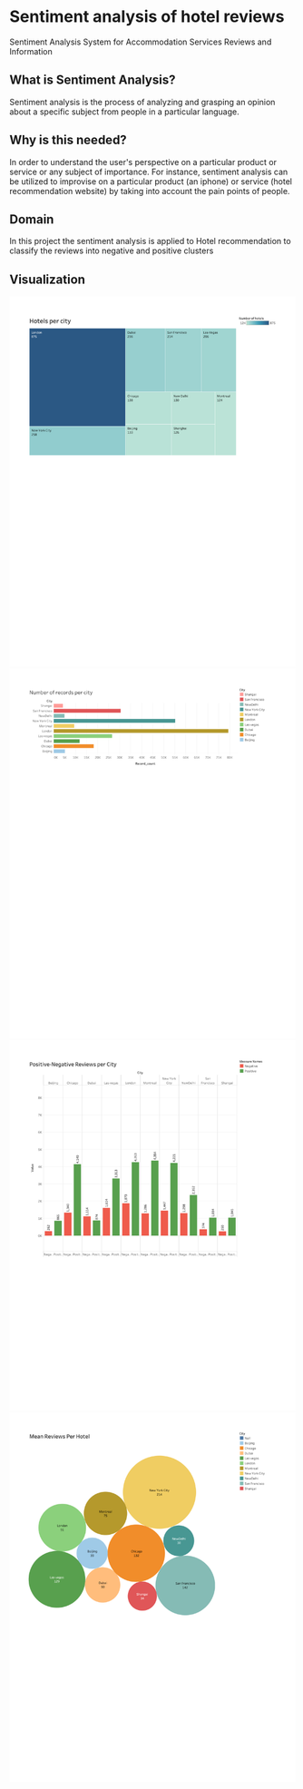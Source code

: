 # Sentiment analysis of hotel reviews 
Sentiment Analysis System for Accommodation Services Reviews and Information

## What is Sentiment Analysis?
Sentiment analysis is the process of analyzing and grasping an opinion about a specific subject from people in a particular language.

## Why is this needed? 
In order to understand the user's perspective on a particular product or service or any subject of importance. For instance, sentiment analysis can be utilized to improvise on a particular product (an iphone) or service (hotel recommendation website) by taking into account the pain points of people.

## Domain
In this project the sentiment analysis is applied to Hotel recommendation to classify the reviews into negative and positive clusters

## Visualization
![GitHub Logo](/images/download.png)![GitHub Logo](/images/image1.png)
![GitHub Logo](/images/image2.png)
![GitHub Logo](/images/image3.png)



